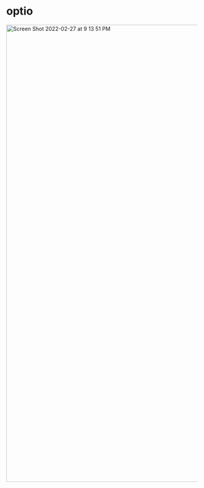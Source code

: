 # optio
<img width="1205" alt="Screen Shot 2022-02-27 at 9 13 51 PM" src="https://user-images.githubusercontent.com/100499606/155918922-66448287-783f-48be-8811-eb06e51965c8.png">
